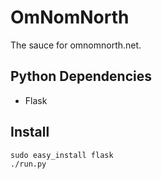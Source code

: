 OmNomNorth
==========

The sauce for omnomnorth.net.

Python Dependencies
-------------------

- Flask

Install
-------

	sudo easy_install flask
	./run.py

